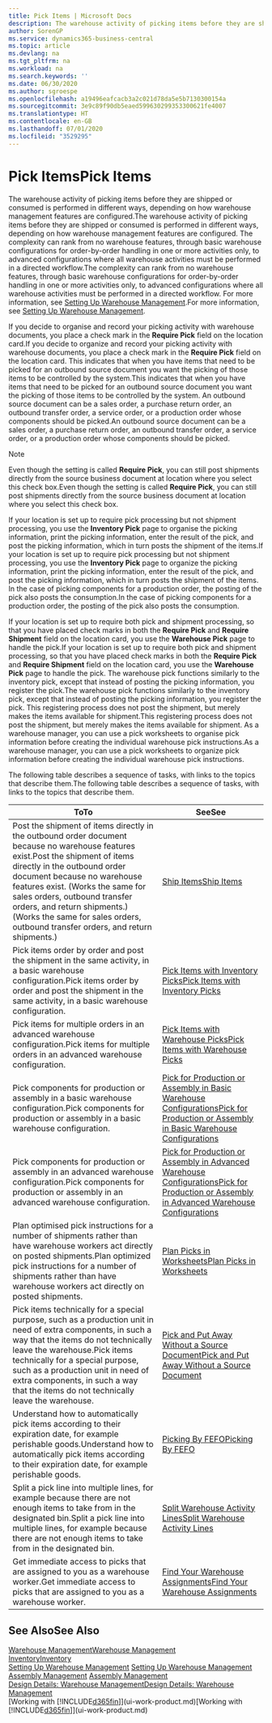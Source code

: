 ```yaml
---
title: Pick Items | Microsoft Docs
description: The warehouse activity of picking items before they are shipped or consumed is performed in different ways, depending on how warehouse management features are configured. The setup complexity can rank from no warehouse features, through basic warehouse configurations for order-by-order handling in one or more activities only, to advanced configurations where all warehouse activities must be performed in a directed workflow.
author: SorenGP
ms.service: dynamics365-business-central
ms.topic: article
ms.devlang: na
ms.tgt_pltfrm: na
ms.workload: na
ms.search.keywords: ''
ms.date: 06/30/2020
ms.author: sgroespe
ms.openlocfilehash: a19496eafcacb3a2c021d78da5e5b7130300154a
ms.sourcegitcommit: 3e9c89f90db5eaed599630299353300621fe4007
ms.translationtype: HT
ms.contentlocale: en-GB
ms.lasthandoff: 07/01/2020
ms.locfileid: "3529295"
---
```

# <a name="pick-items"></a><span data-ttu-id="3da1a-104">Pick Items</span><span class="sxs-lookup"><span data-stu-id="3da1a-104">Pick Items</span></span>

<span data-ttu-id="3da1a-105">The warehouse activity of picking items before they are shipped or consumed is performed in different ways, depending on how warehouse management features are configured.</span><span class="sxs-lookup"><span data-stu-id="3da1a-105">The warehouse activity of picking items before they are shipped or consumed is performed in different ways, depending on how warehouse management features are configured.</span></span> <span data-ttu-id="3da1a-106">The complexity can rank from no warehouse features, through basic warehouse configurations for order-by-order handling in one or more activities only, to advanced configurations where all warehouse activities must be performed in a directed workflow.</span><span class="sxs-lookup"><span data-stu-id="3da1a-106">The complexity can rank from no warehouse features, through basic warehouse configurations for order-by-order handling in one or more activities only, to advanced configurations where all warehouse activities must be performed in a directed workflow.</span></span> <span data-ttu-id="3da1a-107">For more information, see [Setting Up Warehouse Management](warehouse-setup-warehouse.md).</span><span class="sxs-lookup"><span data-stu-id="3da1a-107">For more information, see [Setting Up Warehouse Management](warehouse-setup-warehouse.md).</span></span>

<span data-ttu-id="3da1a-108">If you decide to organise and record your picking activity with warehouse documents, you place a check mark in the **Require Pick** field on the location card.</span><span class="sxs-lookup"><span data-stu-id="3da1a-108">If you decide to organize and record your picking activity with warehouse documents, you place a check mark in the **Require Pick** field on the location card.</span></span> <span data-ttu-id="3da1a-109">This indicates that when you have items that need to be picked for an outbound source document you want the picking of those items to be controlled by the system.</span><span class="sxs-lookup"><span data-stu-id="3da1a-109">This indicates that when you have items that need to be picked for an outbound source document you want the picking of those items to be controlled by the system.</span></span> <span data-ttu-id="3da1a-110">An outbound source document can be a sales order, a purchase return order, an outbound transfer order, a service order, or a production order whose components should be picked.</span><span class="sxs-lookup"><span data-stu-id="3da1a-110">An outbound source document can be a sales order, a purchase return order, an outbound transfer order, a service order, or a production order whose components should be picked.</span></span>

> [!NOTE]
> <span data-ttu-id="3da1a-111">Even though the setting is called **Require Pick**, you can still post shipments directly from the source business document at location where you select this check box.</span><span class="sxs-lookup"><span data-stu-id="3da1a-111">Even though the setting is called **Require Pick**, you can still post shipments directly from the source business document at location where you select this check box.</span></span>

<span data-ttu-id="3da1a-112">If your location is set up to require pick processing but not shipment processing, you use the **Inventory Pick** page to organise the picking information, print the picking information, enter the result of the pick, and post the picking information, which in turn posts the shipment of the items.</span><span class="sxs-lookup"><span data-stu-id="3da1a-112">If your location is set up to require pick processing but not shipment processing, you use the **Inventory Pick** page to organize the picking information, print the picking information, enter the result of the pick, and post the picking information, which in turn posts the shipment of the items.</span></span> <span data-ttu-id="3da1a-113">In the case of picking components for a production order, the posting of the pick also posts the consumption.</span><span class="sxs-lookup"><span data-stu-id="3da1a-113">In the case of picking components for a production order, the posting of the pick also posts the consumption.</span></span>

<span data-ttu-id="3da1a-114">If your location is set up to require both pick and shipment processing, so that you have placed check marks in both the **Require Pick** and **Require Shipment** field on the location card, you use the **Warehouse Pick** page to handle the pick.</span><span class="sxs-lookup"><span data-stu-id="3da1a-114">If your location is set up to require both pick and shipment processing, so that you have placed check marks in both the **Require Pick** and **Require Shipment** field on the location card, you use the **Warehouse Pick** page to handle the pick.</span></span> <span data-ttu-id="3da1a-115">The warehouse pick functions similarly to the inventory pick, except that instead of posting the picking information, you register the pick.</span><span class="sxs-lookup"><span data-stu-id="3da1a-115">The warehouse pick functions similarly to the inventory pick, except that instead of posting the picking information, you register the pick.</span></span> <span data-ttu-id="3da1a-116">This registering process does not post the shipment, but merely makes the items available for shipment.</span><span class="sxs-lookup"><span data-stu-id="3da1a-116">This registering process does not post the shipment, but merely makes the items available for shipment.</span></span> <span data-ttu-id="3da1a-117">As a warehouse manager, you can use a pick worksheets to organise pick information before creating the individual warehouse pick instructions.</span><span class="sxs-lookup"><span data-stu-id="3da1a-117">As a warehouse manager, you can use a pick worksheets to organize pick information before creating the individual warehouse pick instructions.</span></span>

<span data-ttu-id="3da1a-118">The following table describes a sequence of tasks, with links to the topics that describe them.</span><span class="sxs-lookup"><span data-stu-id="3da1a-118">The following table describes a sequence of tasks, with links to the topics that describe them.</span></span>   

|<span data-ttu-id="3da1a-119">**To**</span><span class="sxs-lookup"><span data-stu-id="3da1a-119">**To**</span></span>|<span data-ttu-id="3da1a-120">**See**</span><span class="sxs-lookup"><span data-stu-id="3da1a-120">**See**</span></span>|
|------------|-------------|  
|<span data-ttu-id="3da1a-121">Post the shipment of items directly in the outbound order document because no warehouse features exist.</span><span class="sxs-lookup"><span data-stu-id="3da1a-121">Post the shipment of items directly in the outbound order document because no warehouse features exist.</span></span> <span data-ttu-id="3da1a-122">(Works the same for sales orders, outbound transfer orders, and return shipments.)</span><span class="sxs-lookup"><span data-stu-id="3da1a-122">(Works the same for sales orders, outbound transfer orders, and return shipments.)</span></span>|[<span data-ttu-id="3da1a-123">Ship Items</span><span class="sxs-lookup"><span data-stu-id="3da1a-123">Ship Items</span></span>](warehouse-how-ship-items.md)|  
|<span data-ttu-id="3da1a-124">Pick items order by order and post the shipment in the same activity, in a basic warehouse configuration.</span><span class="sxs-lookup"><span data-stu-id="3da1a-124">Pick items order by order and post the shipment in the same activity, in a basic warehouse configuration.</span></span>|[<span data-ttu-id="3da1a-125">Pick Items with Inventory Picks</span><span class="sxs-lookup"><span data-stu-id="3da1a-125">Pick Items with Inventory Picks</span></span>](warehouse-how-to-pick-items-with-inventory-picks.md)|
|<span data-ttu-id="3da1a-126">Pick items for multiple orders in an advanced warehouse configuration.</span><span class="sxs-lookup"><span data-stu-id="3da1a-126">Pick items for multiple orders in an advanced warehouse configuration.</span></span>|[<span data-ttu-id="3da1a-127">Pick Items with Warehouse Picks</span><span class="sxs-lookup"><span data-stu-id="3da1a-127">Pick Items with Warehouse Picks</span></span>](warehouse-how-to-pick-items-for-warehouse-shipment.md)|  
|<span data-ttu-id="3da1a-128">Pick components for production or assembly in a basic warehouse configuration.</span><span class="sxs-lookup"><span data-stu-id="3da1a-128">Pick components for production or assembly in a basic warehouse configuration.</span></span>|[<span data-ttu-id="3da1a-129">Pick for Production or Assembly in Basic Warehouse Configurations</span><span class="sxs-lookup"><span data-stu-id="3da1a-129">Pick for Production or Assembly in Basic Warehouse Configurations</span></span>](warehouse-how-to-pick-for-production.md)|
|<span data-ttu-id="3da1a-130">Pick components for production or assembly in an advanced warehouse configuration.</span><span class="sxs-lookup"><span data-stu-id="3da1a-130">Pick components for production or assembly in an advanced warehouse configuration.</span></span>|[<span data-ttu-id="3da1a-131">Pick for Production or Assembly in Advanced Warehouse Configurations</span><span class="sxs-lookup"><span data-stu-id="3da1a-131">Pick for Production or Assembly in Advanced Warehouse Configurations</span></span>](warehouse-how-to-pick-for-internal-operations-in-advanced-warehousing.md)|  
|<span data-ttu-id="3da1a-132">Plan optimised pick instructions for a number of shipments rather than have warehouse workers act directly on posted shipments.</span><span class="sxs-lookup"><span data-stu-id="3da1a-132">Plan optimized pick instructions for a number of shipments rather than have warehouse workers act directly on posted shipments.</span></span>|[<span data-ttu-id="3da1a-133">Plan Picks in Worksheets</span><span class="sxs-lookup"><span data-stu-id="3da1a-133">Plan Picks in Worksheets</span></span>](warehouse-how-to-plan-picks-in-worksheets.md)|  
|<span data-ttu-id="3da1a-134">Pick items technically for a special purpose, such as a production unit in need of extra components, in such a way that the items do not technically leave the warehouse.</span><span class="sxs-lookup"><span data-stu-id="3da1a-134">Pick items technically for a special purpose, such as a production unit in need of extra components, in such a way that the items do not technically leave the warehouse.</span></span>|[<span data-ttu-id="3da1a-135">Pick and Put Away Without a Source Document</span><span class="sxs-lookup"><span data-stu-id="3da1a-135">Pick and Put Away Without a Source Document</span></span>](warehouse-how-to-create-put-aways-from-internal-put-aways.md)|
|<span data-ttu-id="3da1a-136">Understand how to automatically pick items according to their expiration date, for example perishable goods.</span><span class="sxs-lookup"><span data-stu-id="3da1a-136">Understand how to automatically pick items according to their expiration date, for example perishable goods.</span></span>|[<span data-ttu-id="3da1a-137">Picking By FEFO</span><span class="sxs-lookup"><span data-stu-id="3da1a-137">Picking By FEFO</span></span>](warehouse-picking-by-fefo.md)|
|<span data-ttu-id="3da1a-138">Split a pick line into multiple lines, for example because there are not enough items to take from in the designated bin.</span><span class="sxs-lookup"><span data-stu-id="3da1a-138">Split a pick line into multiple lines, for example because there are not enough items to take from in the designated bin.</span></span>|[<span data-ttu-id="3da1a-139">Split Warehouse Activity Lines</span><span class="sxs-lookup"><span data-stu-id="3da1a-139">Split Warehouse Activity Lines</span></span>](warehouse-how-to-split-warehouse-activity-lines.md)|
|<span data-ttu-id="3da1a-140">Get immediate access to picks that are assigned to you as a warehouse worker.</span><span class="sxs-lookup"><span data-stu-id="3da1a-140">Get immediate access to picks that are assigned to you as a warehouse worker.</span></span>|[<span data-ttu-id="3da1a-141">Find Your Warehouse Assignments</span><span class="sxs-lookup"><span data-stu-id="3da1a-141">Find Your Warehouse Assignments</span></span>](warehouse-how-to-find-your-warehouse-assignments.md)|  

## <a name="see-also"></a><span data-ttu-id="3da1a-142">See Also</span><span class="sxs-lookup"><span data-stu-id="3da1a-142">See Also</span></span>  
[<span data-ttu-id="3da1a-143">Warehouse Management</span><span class="sxs-lookup"><span data-stu-id="3da1a-143">Warehouse Management</span></span>](warehouse-manage-warehouse.md)  
[<span data-ttu-id="3da1a-144">Inventory</span><span class="sxs-lookup"><span data-stu-id="3da1a-144">Inventory</span></span>](inventory-manage-inventory.md)  
<span data-ttu-id="3da1a-145">[Setting Up Warehouse Management](warehouse-setup-warehouse.md)   </span><span class="sxs-lookup"><span data-stu-id="3da1a-145">[Setting Up Warehouse Management](warehouse-setup-warehouse.md)   </span></span>  
<span data-ttu-id="3da1a-146">[Assembly Management](assembly-assemble-items.md)  </span><span class="sxs-lookup"><span data-stu-id="3da1a-146">[Assembly Management](assembly-assemble-items.md)  </span></span>  
[<span data-ttu-id="3da1a-147">Design Details: Warehouse Management</span><span class="sxs-lookup"><span data-stu-id="3da1a-147">Design Details: Warehouse Management</span></span>](design-details-warehouse-management.md)  
<span data-ttu-id="3da1a-148">[Working with [!INCLUDE[d365fin](includes/d365fin_md.md)]](ui-work-product.md)</span><span class="sxs-lookup"><span data-stu-id="3da1a-148">[Working with [!INCLUDE[d365fin](includes/d365fin_md.md)]](ui-work-product.md)</span></span>
